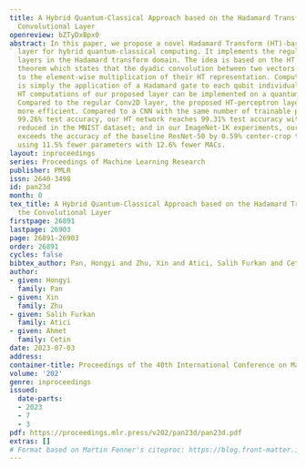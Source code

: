 ```yaml
---
title: A Hybrid Quantum-Classical Approach based on the Hadamard Transform for the
  Convolutional Layer
openreview: bZTyDxBpx0
abstract: In this paper, we propose a novel Hadamard Transform (HT)-based neural network
  layer for hybrid quantum-classical computing. It implements the regular convolutional
  layers in the Hadamard transform domain. The idea is based on the HT convolution
  theorem which states that the dyadic convolution between two vectors is equivalent
  to the element-wise multiplication of their HT representation. Computing the HT
  is simply the application of a Hadamard gate to each qubit individually, so the
  HT computations of our proposed layer can be implemented on a quantum computer.
  Compared to the regular Conv2D layer, the proposed HT-perceptron layer is computationally
  more efficient. Compared to a CNN with the same number of trainable parameters and
  99.26% test accuracy, our HT network reaches 99.31% test accuracy with 57.1% MACs
  reduced in the MNIST dataset; and in our ImageNet-1K experiments, our HT-based ResNet-50
  exceeds the accuracy of the baseline ResNet-50 by 0.59% center-crop top-1 accuracy
  using 11.5% fewer parameters with 12.6% fewer MACs.
layout: inproceedings
series: Proceedings of Machine Learning Research
publisher: PMLR
issn: 2640-3498
id: pan23d
month: 0
tex_title: A Hybrid Quantum-Classical Approach based on the Hadamard Transform for
  the Convolutional Layer
firstpage: 26891
lastpage: 26903
page: 26891-26903
order: 26891
cycles: false
bibtex_author: Pan, Hongyi and Zhu, Xin and Atici, Salih Furkan and Cetin, Ahmet
author:
- given: Hongyi
  family: Pan
- given: Xin
  family: Zhu
- given: Salih Furkan
  family: Atici
- given: Ahmet
  family: Cetin
date: 2023-07-03
address: 
container-title: Proceedings of the 40th International Conference on Machine Learning
volume: '202'
genre: inproceedings
issued:
  date-parts:
  - 2023
  - 7
  - 3
pdf: https://proceedings.mlr.press/v202/pan23d/pan23d.pdf
extras: []
# Format based on Martin Fenner's citeproc: https://blog.front-matter.io/posts/citeproc-yaml-for-bibliographies/
---
```

